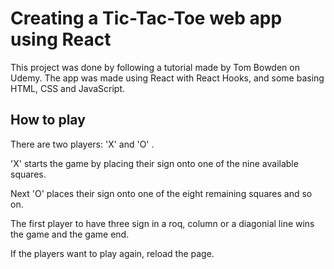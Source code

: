 # Creating a Tic-Tac-Toe web app using React 
This project was done by following a tutorial made by Tom Bowden on Udemy. The app was made using React with React Hooks, and some basing HTML, CSS and JavaScript. 

## How to play

There are two players: 'X' and 'O' .

'X' starts the game by placing their sign onto one of the nine available squares.

Next 'O' places their sign onto one of the eight remaining squares and so on.

The first player to have three sign in a roq, column or a diagonial line wins the game and the game end.

If the players want to play again, reload the page. 


